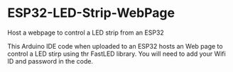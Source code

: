 # ESP32-LED-Strip-WebPage
Host a webpage to control a LED strip from an ESP32

This Arduino IDE code when uploaded to an ESP32 hosts an Web page to control a LED stirp using thr FastLED library. You will need to add your Wifi ID and password in the code.
